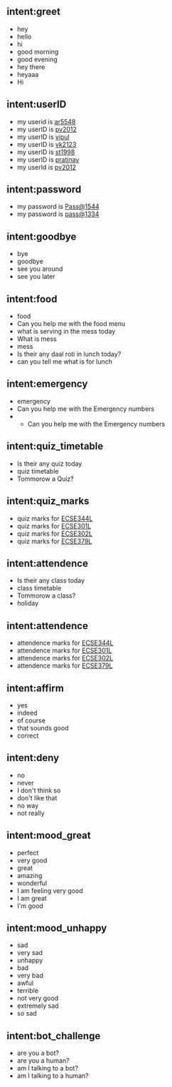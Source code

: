 ## intent:greet
- hey
- hello
- hi
- good morning
- good evening
- hey there
- heyaaa
- Hi

## intent:userID
- my userid is [ar5548](userID)
- my userID is [pv2012](userID)
- my userID is [vipul](userID)
- my userID is [vk2123](userID)
- my userID is [st1998](userID)
- my userID is [pratinav](userID)
- my userId is [pv2012](userID)

## intent:password
- my password is [Pass@1544](password)
- my password is [pass@1334](password)

## intent:goodbye
- bye
- goodbye
- see you around
- see you later

## intent:food
- food
- Can you help me with the food menu
- what is serving in the mess today
- What is mess
- mess
- Is their any daal roti in lunch today?
- can you tell me what is for lunch

## intent:emergency
- emergency
- Can you help me with the Emergency numbers
- - Can you help me with the Emergency numbers

## intent:quiz_timetable
- Is their any quiz today
- quiz timetable
- Tommorow a Quiz?

## intent:quiz_marks
- quiz marks for [ECSE344L](subject)
- quiz marks for [ECSE301L](subject)
- quiz marks for [ECSE302L](subject)
- quiz marks for [ECSE379L](subject)

## intent:attendence
- Is their any class today
- class timetable
- Tommorow a class?
- holiday

## intent:attendence
- attendence marks for [ECSE344L](subject)
- attendence marks for [ECSE301L](subject)
- attendence marks for [ECSE302L](subject)
- attendence marks for [ECSE379L](subject)

## intent:affirm
- yes
- indeed
- of course
- that sounds good
- correct

## intent:deny
- no
- never
- I don't think so
- don't like that
- no way
- not really

## intent:mood_great
- perfect
- very good
- great
- amazing
- wonderful
- I am feeling very good
- I am great
- I'm good

## intent:mood_unhappy
- sad
- very sad
- unhappy
- bad
- very bad
- awful
- terrible
- not very good
- extremely sad
- so sad

## intent:bot_challenge
- are you a bot?
- are you a human?
- am I talking to a bot?
- am I talking to a human?
